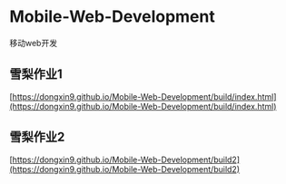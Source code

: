 # Mobile-Web-Development
移动web开发<br/>
## 雪梨作业1<br/>
[https://dongxin9.github.io/Mobile-Web-Development/build/index.html](https://dongxin9.github.io/Mobile-Web-Development/build/index.html)<br/>
## 雪梨作业2<br/>
[https://dongxin9.github.io/Mobile-Web-Development/build2](https://dongxin9.github.io/Mobile-Web-Development/build2)<br/>


